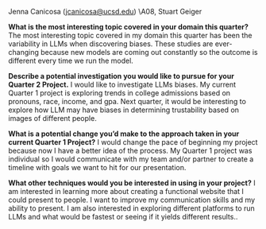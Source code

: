Jenna Canicosa (jcanicosa@ucsd.edu)
\\A08, Stuart Geiger

**What is the most interesting topic covered in your domain this quarter?**
The most interesting topic covered in my domain this quarter has been the variability in LLMs when discovering biases. These studies are ever-changing because new models are coming out constantly so the outcome is different every time we run the model.

**Describe a potential investigation you would like to pursue for your Quarter 2 Project.**
I would like to investigate LLMs biases. My current Quarter 1 project is exploring trends in college admissions based on pronouns, race, income, and gpa. Next quarter, it would be interesting to explore how LLM may have biases in determining trustability based on images of different people. 

**What is a potential change you’d make to the approach taken in your current Quarter 1 Project?**
I would change the pace of beginning my project because now I have a better idea of the process. My Quarter 1 project was individual so I would communicate with my team and/or partner to create a timeline with goals we want to hit for our presentation.

**What other techniques would you be interested in using in your project?**
I am interested in learning more about creating a functional website that I could present to people. I want to improve my communication skills and my ability to present. I am also interested in exploring different platforms to run LLMs and what would be fastest or seeing if it yields different results..

